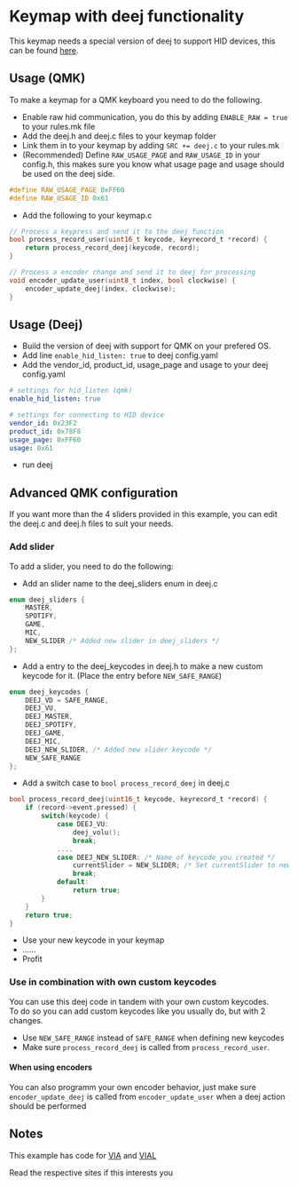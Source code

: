 # Keymap with deej functionality

This keymap needs a special version of deej to support HID devices, this can be found [here](https://github.com/Pieterv24/deej/tree/qmk).  

## Usage (QMK)
To make a keymap for a QMK keyboard you need to do the following.  

- Enable raw hid communication, you do this by adding `ENABLE_RAW = true` to your rules.mk file
- Add the deej.h and deej.c files to your keymap folder
- Link them in to your keymap by adding `SRC += deej.c` to your rules.mk
- (Recommended) Define `RAW_USAGE_PAGE` and `RAW_USAGE_ID` in your config.h, this makes sure you know what usage page and usage should be used on the deej side.
```c
#define RAW_USAGE_PAGE 0xFF60
#define RAW_USAGE_ID 0x61
```
- Add the following to your keymap.c
```c
// Process a keypress and send it to the deej function
bool process_record_user(uint16_t keycode, keyrecord_t *record) {
    return process_record_deej(keycode, record);
}

// Process a encoder change and send it to deej for processing
void encoder_update_user(uint8_t index, bool clockwise) {
    encoder_update_deej(index, clockwise);
}
```

## Usage (Deej)
- Build the version of deej with support for QMK on your prefered OS.  
- Add line `enable_hid_listen: true` to deej config.yaml
- Add the vendor_id, product_id, usage_page and usage to your deej config.yaml
```yaml
# settings for hid_listen (qmk)
enable_hid_listen: true

# settings for connecting to HID device
vendor_id: 0x23F2
product_id: 0x78F8
usage_page: 0xFF60
usage: 0x61
```
- run deej

## Advanced QMK configuration
If you want more than the 4 sliders provided in this example, you can edit the deej.c and deej.h files to suit your needs.  

### Add slider
To add a slider, you need to do the following:
- Add an slider name to the deej_sliders enum in deej.c
```c
enum deej_sliders {
    MASTER,
    SPOTIFY,
    GAME,
    MIC,
    NEW_SLIDER /* Added new slider in deej_sliders */
};
```
- Add a entry to the deej_keycodes in deej.h to make a new custom keycode for it. (Place the entry before `NEW_SAFE_RANGE`)
```c
enum deej_keycodes {
    DEEJ_VD = SAFE_RANGE,
    DEEJ_VU,
    DEEJ_MASTER,
    DEEJ_SPOTIFY,
    DEEJ_GAME,
    DEEJ_MIC,
    DEEJ_NEW_SLIDER, /* Added new slider keycode */
    NEW_SAFE_RANGE
};
```
- Add a switch case to `bool process_record_deej` in deej.c
```c
bool process_record_deej(uint16_t keycode, keyrecord_t *record) {
    if (record->event.pressed) {
        switch(keycode) {
            case DEEJ_VU:
                deej_volu();
                break;
            ....
            case DEEJ_NEW_SLIDER: /* Name of keycode you created */
                currentSlider = NEW_SLIDER; /* Set currentSlider to new Slider */
                break;
            default:
                return true;
        }
    }
    return true;
}
```
- Use your new keycode in your keymap
- ......
- Profit

### Use in combination with own custom keycodes

You can use this deej code in tandem with your own custom keycodes.  
To do so you can add custom keycodes like you usually do, but with 2 changes.

- Use `NEW_SAFE_RANGE` instead of `SAFE_RANGE` when defining new keycodes
- Make sure `process_record_deej` is called from `process_record_user`.

#### When using encoders
You can also programm your own encoder behavior, just make sure `encoder_update_deej` is called from `encoder_update_user` when a deej action should be performed

## Notes
This example has code for [VIA](https://caniusevia.com) and [VIAL](https://get.vial.today)

Read the respective sites if this interests you
